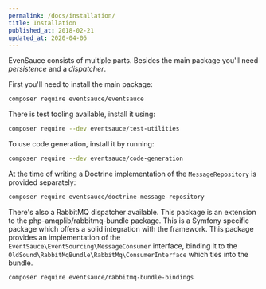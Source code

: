 ```yaml
---
permalink: /docs/installation/
title: Installation
published_at: 2018-02-21
updated_at: 2020-04-06
---
```


EvenSauce consists of multiple parts. Besides the main package you'll need _persistence_ and a _dispatcher_.

First you'll need to install the main package:

```bash
composer require eventsauce/eventsauce
```

There is test tooling available, install it using:

```bash
composer require --dev eventsauce/test-utilities
```

To use code generation, install it by running:

```bash
composer require --dev eventsauce/code-generation
```

At the time of writing a Doctrine implementation of the `MessageRepository` is provided separately:

```bash
composer require eventsauce/doctrine-message-repository
```

There's also a RabbitMQ dispatcher available. This package is an extension to the php-amqplib/rabbitmq-bundle package.
This is a Symfony specific package which offers a solid integration with the framework. This package provides an
implementation of the `EventSauce\EventSourcing\MessageConsumer` interface, binding it to the
`OldSound\RabbitMqBundle\RabbitMq\ConsumerInterface` which ties into the bundle.

```bash
composer require eventsauce/rabbitmq-bundle-bindings
```
